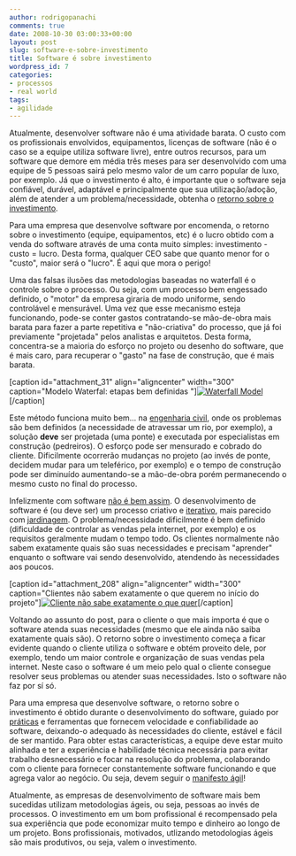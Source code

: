 ```yaml
---
author: rodrigopanachi
comments: true
date: 2008-10-30 03:00:33+00:00
layout: post
slug: software-e-sobre-investimento
title: Software é sobre investimento
wordpress_id: 7
categories:
- processos
- real world
tags:
- agilidade
---
```


Atualmente, desenvolver software não é uma atividade barata. O custo com os profissionais envolvidos, equipamentos, licenças de software (não é o caso se a equipe utiliza software livre), entre outros recursos, para um software que demore em média três meses para ser desenvolvido com uma equipe de 5 pessoas sairá pelo mesmo valor de um carro popular de luxo, por exemplo. Já que o investimento é alto, é importante que o software seja confiável, durável, adaptável e principalmente que sua utilização/adoção, além de atender a um problema/necessidade, obtenha o [retorno sobre o investimento](http://pt.wikipedia.org/wiki/Retorno_sobre_investimento).

Para uma empresa que desenvolve software por encomenda, o retorno sobre o investimento (equipe, equipamentos, etc) é o lucro obtido com a venda do software através de uma conta muito simples: investimento - custo = lucro. Desta forma, qualquer CEO sabe que quanto menor for o "custo", maior será o "lucro". É aqui que mora o perigo!

Uma das falsas ilusões das metodologias baseadas no waterfall é o controle sobre o processo. Ou seja, com um processo bem engessado definido, o "motor" da empresa giraria de modo uniforme, sendo controlável e mensurável. Uma vez que esse mecanismo esteja funcionando, pode-se conter gastos contratando-se mão-de-obra mais barata para fazer a parte repetitiva e "não-criativa" do processo, que já foi previamente "projetada" pelos analistas e arquitetos. Desta forma, concentra-se a maioria do esforço no projeto ou desenho do software, que é mais caro, para recuperar o "gasto" na fase de construção, que é mais barata.

[caption id="attachment_31" align="aligncenter" width="300" caption="Modelo Waterfal: etapas bem definidas "][![Waterfall Model](http://1up4dev.org/wp-content/uploads/2008/06/waterfall_model-300x230.png)](http://1up4dev.org/wp-content/uploads/2008/06/waterfall_model.png)[/caption]

Este método funciona muito bem... na [engenharia civil](http://pt.wikipedia.org/wiki/Engenharia_civil), onde os problemas são bem definidos (a necessidade de atravessar um rio, por exemplo), a solução **deve** ser projetada (uma ponte) e executada por especialistas em construção (pedreiros). O esforço pode ser mensurado e cobrado do cliente. Dificilmente ocorrerão mudanças no projeto (ao invés de ponte, decidem mudar para um teleférico, por exemplo) e o tempo de construção pode ser diminuído aumentando-se a mão-de-obra porém permanecendo o mesmo custo no final do processo.

Infelizmente com software [não é bem assim](http://wordaligned.org/articles/why-software-development-isnt-like-construction). O desenvolvimento de software é (ou deve ser) um processo criativo e [iterativo](http://pt.wikipedia.org/wiki/Desenvolvimento_iterativo_e_incremental), mais parecido com [jardinagem](http://gc.blog.br/2008/07/20/cuidando-para-que-o-software-nao-apodreca/). O problema/necessidade dificilmente é bem definido (dificuldade de controlar as vendas pela internet, por exemplo) e os requisitos geralmente mudam o tempo todo. Os clientes normalmente não sabem exatamente quais são suas necessidades e precisam "aprender" enquanto o software vai sendo desenvolvido, atendendo às necessidades aos poucos.

[caption id="attachment_208" align="aligncenter" width="300" caption="Clientes não sabem exatamente o que querem no início do projeto"][![Cliente não sabe exatamente o que quer](http://1up4dev.org/wp-content/uploads/2008/10/iterating-300x80.jpg)](http://1up4dev.org/wp-content/uploads/2008/10/iterating.jpg)[/caption]

Voltando ao assunto do post, para o cliente o que mais importa é que o software atenda suas necessidades (mesmo que ele ainda não saiba exatamente quais são). O retorno sobre o investimento começa a ficar evidente quando o cliente utiliza o software e obtém proveito dele, por exemplo, tendo um maior controle e organização de suas vendas pela internet. Neste caso o software é um meio pelo qual o cliente consegue resolver seus problemas ou atender suas necessidades. Isto o software não faz por sí só.

Para uma empresa que desenvolve software, o retorno sobre o investimento é obtido durante o desenvolvimento do software, guiado por [práticas](http://pt.wikipedia.org/wiki/Programa%C3%A7%C3%A3o_extrema) e ferramentas que fornecem velocidade e confiabilidade ao software, deixando-o adequado às necessidades do cliente, estável e fácil de ser mantido. Para obter estas características, a equipe deve estar muito alinhada e ter a experiência e habilidade técnica necessária para evitar trabalho desnecessário e focar na resolução do problema, colaborando com o cliente para fornecer constantemente software funcionando e que agrega valor ao negócio. Ou seja, devem seguir o [manifesto ágil](http://agilemanifesto.org/)!

Atualmente, as empresas de desenvolvimento de software mais bem sucedidas utilizam metodologias ágeis, ou seja, pessoas ao invés de processos. O investimento em um bom profissional é recompensado pela sua experiência que pode economizar muito tempo e dinheiro ao longo de um projeto. Bons profissionais, motivados, utlizando metodologias ágeis são mais produtivos, ou seja, valem o investimento.
